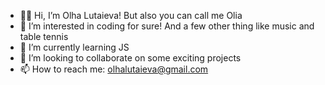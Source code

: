 - 🖖🏽 Hi, I’m Olha Lutaieva! But also you can call me Olia
- 👀 I’m interested in coding for sure! And a few other thing like music and table tennis
- 🌱 I’m currently learning JS
- 💞️ I’m looking to collaborate on some exciting projects
- 📫 How to reach me: olhalutaieva@gmail.com

<!---
olialutaieva/olialutaieva is a ✨ special ✨ repository because its `README.md` (this file) appears on your GitHub profile.
You can click the Preview link to take a look at your changes.
--->
